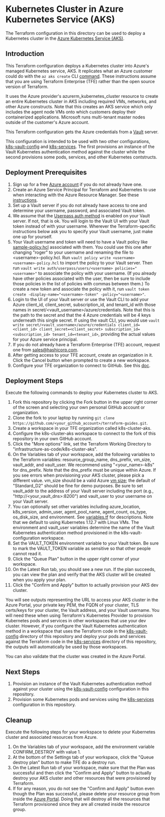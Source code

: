 # Kubernetes Cluster in Azure Kubernetes Service (AKS)
The Terraform configuration in this directory can be used to deploy a Kubernetes cluster in the  [Azure Kubernetes Service (AKS)](https://azure.microsoft.com/en-us/services/kubernetes-service).

## Introduction
This Terraform configuration deploys a Kubernetes cluster into Azure's managed Kubernetes service, AKS. It replicates what an Azure customer could do with the `az aks create` CLI [command](https://docs.microsoft.com/en-us/cli/azure/aks?view=azure-cli-latest#az-aks-create). These instructions assume that you are using Terraform Enterprise (TFE) rather than the open source version of Terraform.

It uses the Azure provider's azurerm_kubernetes_cluster resource to create an entire Kubernetes cluster in AKS including required VMs, networks, and other Azure constructs. Note that this creates an AKS service which only includes the agent node VMs onto which customers deploy their containerized applications. Microsoft runs multi-tenant master nodes outside of the customer's Azure account.

This Terraform configuration gets the Azure credentials from a [Vault](https://www.vaultproject.io/) server.

This configuration is intended to be used with two other configurations, [k8s-vault-config](../k8s-vault-config) and [k8s-services](../../self-serve-infrastructure/k8s-services). The first provisions an instance of the Vault Kubernetes authentication method against the cluster while the second provisions some pods, services, and other Kubernetes contstructs.

## Deployment Prerequisites

1. Sign up for a free [Azure account](https://azure.microsoft.com/en-us/free/) if you do not already have one.
1. Create an Azure Service Principal for Terraform and Kubernetes to use when interacting with the Azure Resource Manager. See these [instructions](https://www.terraform.io/docs/providers/azurerm/authenticating_via_service_principal.html).
1. Set up a Vault server if you do not already have access to one and determine your username, password, and associated Vault token.
1. We assume that the [Userpass auth method](https://www.vaultproject.io/docs/auth/userpass.html) is enabled on your Vault server.  If not, that is ok.  You will login to the Vault UI with your Vault token instead of with your username. Wherever the Terraform-specific instructions below ask you to specify your Vault username, just make one up for yourself.
1. Your Vault username and token will need to have a Vault policy like [sample-policy.hcl](./sample-policy.hcl) associated with them. You could use this one after changing "roger" to your username and renaming the file to \<username\>-policy.hcl.  Run `vault policy write <username> <username>-policy.hcl` to import the policy to your Vault server. Then run `vault write auth/userpass/users/<username> policies="<username>"` to associate the policy with your username. (If you already have other policies associated with the user, then be sure to include those policies in the list of policies with commas between them.) To create a new token and associate the policy with it, run `vault token create -display-name="<username>-token" -policy="<username>"`.
1. Login to the UI of your Vault server or use the Vault CLI to add your Azure client_id, client_secret, subscription_id, and tenant_id with those names in secret/<vault_username>/azure/credentials. Note that this is the path to the secret and that the 4 Azure credentials will be 4 keys underneath this single secret.  If using the vault CLI, you would use `vault write secret/<vault_username>/azure/credentials client_id=<client_id> client_secret=<client_secret> subscription_id=<subscription_id> tenant_id=<tenant_id>`, providing the actual values for your Azure service principal.
1. If you do not already have a Terraform Enterprise (TFE) account, request one from sales@hashicorp.com.
1. After getting access to your TFE account, create an organization in it. Click the Cancel button when prompted to create a new workspace.
1. Configure your TFE organization to connect to GitHub. See this [doc](https://www.terraform.io/docs/enterprise/vcs/github.html).

## Deployment Steps
Execute the following commands to deploy your Kubernetes cluster to AKS.

1. Fork this repository by clicking the Fork button in the upper right corner of the screen and selecting your own personal GitHub account or organization.
1. Clone the fork to your laptop by running `git clone https://github.com/<your_github_account>/terraform-guides.git`.
1. Create a workspace in your TFE organization called k8s-cluster-aks.
1. Configure the k8s-cluster-aks workspace to connect to the fork of this repository in your own GitHub account.
1. Click the "More options" link, set the Terraform Working Directory to "infrastructure-as-code/k8s-cluster-aks".
1. On the Variables tab of your workspace, add the following variables to the Terraform variables: resource_group_name, dns_prefix, vm_size, vault_addr, and vault_user. We recommend using "<your_name>-k8s" for dns_prefix. Note that the dns_prefix must be unique within Azure. If you see errors when provisioning your AKS cluster, please pick a different value. vm_size should be a valid Azure [vm size](https://docs.microsoft.com/en-us/azure/virtual-machines/linux/sizes-general); the default of "Standard_D2" should be fine for demo purposes. Be sure to set vault_addr to the address of your Vault server including the port (e.g., "http://<your_vault_dns>:8200") and vault_user to your username on your Vault server.
1. You can optionally set other variables including azure_location, k8s_version, admin_user, agent_pool_name, agent_count, os_type, os_disk_size, and environment. See [variables.tf](./variables.tf) for descriptions. Note that we default to using Kubernetes 1.12.7 with Linux VMs. The environment and vault_user variables determine the name of the Vault Kubernetes authentication method provisioned in the k8s-vault-configuration workspace.
1. Set the VAULT_TOKEN environment variable to your Vault token. Be sure to mark the VAULT_TOKEN variable as sensitive so that other people cannot read it.
1. Click the "Queue Plan" button in the upper right corner of your workspace.
1. On the Latest Run tab, you should see a new run. If the plan succeeds, you can view the plan and verify that the AKS cluster will be created when you apply your plan.
1. Click the "Confirm and Apply" button to actually provision your AKS dev cluster.

You will see outputs representing the URL to access your AKS cluster in the Azure Portal, your private key PEM, the FQDN of your cluster, TLS certs/keys for your cluster, the Vault address, and your Vault username.  You will need these when using Terraform's Kubernetes Provider to provision Kubernetes pods and services in other workspaces that use your dev cluster. However, if you configure the Vault Kubernetes authentication method in a workspace that uses the Terraform code in the [k8s-vault-config](../k8s-vault-config) directory of this repository and deploy your pods and services against the Terraform code in the [k8s-services](../../self-serve-infrastructure/k8s-services) directory of this repository, the outputs will automatically be used by those workspaces.

You can also validate that the cluster was created in the Azure Portal.

## Next Steps
1. Provision an instance of the Vault Kubernetes authentication method against your cluster using the [k8s-vault-config](../k8s-vault-config) configuration in this repository.
1. Provision some Kubernetes pods and services using the [k8s-services](../../self-serve-infrastructure/k8s-services) configuration in this repository.

## Cleanup
Execute the following steps for your workspace to delete your Kubernetes cluster and associated resources from Azure.

1. On the Variables tab of your workspace, add the environment variable CONFIRM_DESTROY with value 1.
1. At the bottom of the Settings tab of your workspace, click the "Queue destroy plan" button to make TFE do a destroy run.
1. On the Latest Run tab of your workspace, make sure that the Plan was successful and then click the "Confirm and Apply" button to actually destroy your AKS cluster and other resources that were provisioned by Terraform.
1. If for any reason, you do not see the "Confirm and Apply" button even though the Plan was successful, please delete your resource group from inside the [Azure Portal](https://portal.azure.com). Doing that will destroy all the resources that Terraform provisioned since they are all created inside the resource group.
